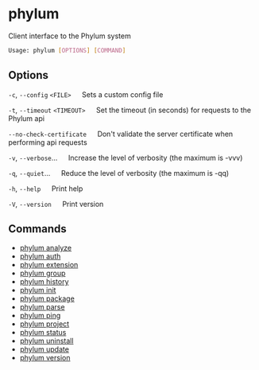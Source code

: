 # phylum

Client interface to the Phylum system

```sh
Usage: phylum [OPTIONS] [COMMAND]
```

## Options

`-c`, `--config` `<FILE>`
&emsp; Sets a custom config file

`-t`, `--timeout` `<TIMEOUT>`
&emsp; Set the timeout (in seconds) for requests to the Phylum api

`--no-check-certificate`
&emsp; Don't validate the server certificate when performing api requests

`-v`, `--verbose`...
&emsp; Increase the level of verbosity (the maximum is -vvv)

`-q`, `--quiet`...
&emsp; Reduce the level of verbosity (the maximum is -qq)

`-h`, `--help`
&emsp; Print help

`-V`, `--version`
&emsp; Print version

## Commands

* [phylum analyze](./phylum_analyze.md)
* [phylum auth](./phylum_auth.md)
* [phylum extension](./phylum_extension.md)
* [phylum group](./phylum_group.md)
* [phylum history](./phylum_history.md)
* [phylum init](./phylum_init.md)
* [phylum package](./phylum_package.md)
* [phylum parse](./phylum_parse.md)
* [phylum ping](./phylum_ping.md)
* [phylum project](./phylum_project.md)
* [phylum status](./phylum_status.md)
* [phylum uninstall](./phylum_uninstall.md)
* [phylum update](./phylum_update.md)
* [phylum version](./phylum_version.md)
